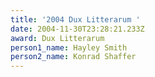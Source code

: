 ```yaml
---
title: '2004 Dux Litterarum '
date: 2004-11-30T23:28:21.233Z
award: Dux Litterarum
person1_name: Hayley Smith
person2_name: Konrad Shaffer
---
```


